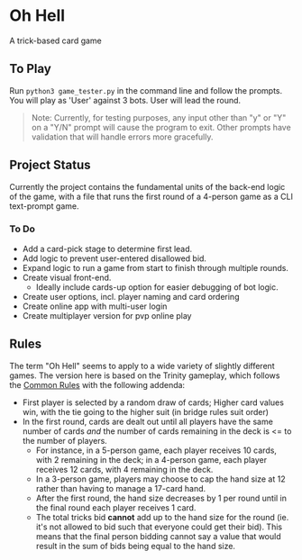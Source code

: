 # Oh Hell
A trick-based card game
## To Play
Run `python3 game_tester.py` in the command line and follow the prompts. You will play as 'User' against 3 bots. User will lead the round.
> Note: Currently, for testing purposes, any input other than "y" or "Y" on a "Y/N" prompt will cause the program to exit. Other prompts have validation that will handle errors more gracefully.
## Project Status
Currently the project contains the fundamental units of the back-end logic of the game, with a file that runs the first round of a 4-person game as a CLI text-prompt game.
### To Do
- Add a card-pick stage to determine first lead.
- Add logic to prevent user-entered disallowed bid.
- Expand logic to run a game from start to finish through multiple rounds.
- Create visual front-end.
  - Ideally include cards-up option for easier debugging of bot logic.
- Create user options, incl. player naming and card ordering
- Create online app with multi-user login
- Create multiplayer version for pvp online play
## Rules
The term "Oh Hell" seems to apply to a wide variety of slightly different games. The version here is based on the Trinity gameplay, which follows the [Common Rules](https://en.wikipedia.org/wiki/Oh_Hell#Common_rules) with the following addenda:
- First player is selected by a random draw of cards; Higher card values win, with the tie going to the higher suit (in bridge rules suit order)
- In the first round, cards are dealt out until all players have the same number of cards *and* the number of cards remaining in the deck is <= to the number of players.
  - For instance, in a 5-person game, each player receives 10 cards, with 2 remaining in the deck; in a 4-person game, each player receives 12 cards, with 4 remaining in the deck.
  - In a 3-person game, players may choose to cap the hand size at 12 rather than having to manage a 17-card hand.
  - After the first round, the hand size decreases by 1 per round until in the final round each player receives 1 card.
  - The total tricks bid **cannot** add up to the hand size for the round (ie. it's not allowed to bid such that everyone could get their bid). This means that the final person bidding cannot say a value that would result in the sum of bids being equal to the hand size.
